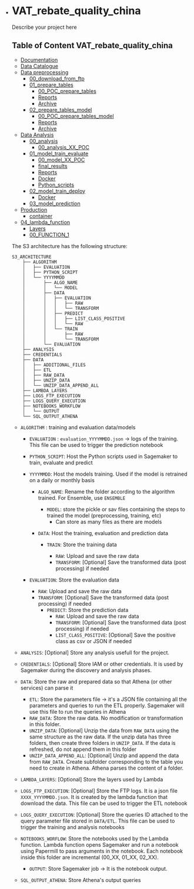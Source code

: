 - # VAT_rebate_quality_china

  Describe your project here

  ## Table of Content VAT_rebate_quality_china

  - [Documentation](https://github.com/thomaspernet/VAT_rebate_quality_china/tree/master/Documentation)
  - [Data Catalogue](https://github.com/thomaspernet/VAT_rebate_quality_china/tree/master/00_data_catalogue)
  - [Data preprocessing](https://github.com/thomaspernet/VAT_rebate_quality_china/tree/master/01_data_preprocessing)
    - [00_download_from_ftp](https://github.com/thomaspernet/VAT_rebate_quality_china/tree/master/01_data_preprocessing/00_download_from_ftp)
    - [01_prepare_tables](https://github.com/thomaspernet/VAT_rebate_quality_china/tree/master/01_data_preprocessing/01_prepare_tables)
      - [00_POC_prepare_tables](https://github.com/thomaspernet/VAT_rebate_quality_china/tree/master/01_data_preprocessing/01_prepare_tables/00_POC_prepare_tables)
      - [Reports](https://github.com/thomaspernet/VAT_rebate_quality_china/tree/master/01_data_preprocessing/01_prepare_tables/Reports)
      - [Archive](https://github.com/thomaspernet/VAT_rebate_quality_china/tree/master/01_data_preprocessing/01_prepare_tables/Archive)
    - [02_prepare_tables_model](https://github.com/thomaspernet/VAT_rebate_quality_china/tree/master/01_data_preprocessing/02_prepare_tables_model)
      - [00_POC_prepare_tables_model](https://github.com/thomaspernet/VAT_rebate_quality_china/tree/master/01_data_preprocessing/02_prepare_tables_model/00_POC_prepare_tables_model)
      - [Reports](https://github.com/thomaspernet/VAT_rebate_quality_china/tree/master/01_data_preprocessing/02_prepare_tables_model/Reports)
      - [Archive](https://github.com/thomaspernet/VAT_rebate_quality_china/tree/master/01_data_preprocessing/02_prepare_tables_model/Archive)
  - [Data Analysis](https://github.com/thomaspernet/VAT_rebate_quality_china/tree/master/02_data_analysis)
    - [00_analysis](https://github.com/thomaspernet/VAT_rebate_quality_china/tree/master/02_data_analysis/00_analysis)
      - [00_analysis_XX_POC](https://github.com/thomaspernet/VAT_rebate_quality_china/tree/master/02_data_analysis/00_analysis_XX_POC)
    - [01_model_train_evaluate](https://github.com/thomaspernet/VAT_rebate_quality_china/tree/master/02_data_analysis/01_model_train_evaluate)
      - [00_model_XX_POC](https://github.com/thomaspernet/VAT_rebate_quality_china/tree/master/02_data_analysis/01_model_train_evaluate/00_model_XX_POC)
      - [final_results](https://github.com/thomaspernet/VAT_rebate_quality_china/tree/master/02_data_analysis/01_model_train_evaluate/final_results)
      - [Reports](https://github.com/thomaspernet/VAT_rebate_quality_china/tree/master/02_data_analysis/01_model_train_evaluate/Reports)
      - [Docker](https://github.com/thomaspernet/VAT_rebate_quality_china/tree/master/02_data_analysis/01_model_train_evaluate/Docker)
      - [Python_scripts](https://github.com/thomaspernet/VAT_rebate_quality_china/tree/master/02_data_analysis/01_model_train_evaluate/Python_scripts)
    - [02_model_train_deploy](https://github.com/thomaspernet/VAT_rebate_quality_china/tree/master/02_data_analysis/02_model_train_deploy)
      - [Docker](https://github.com/thomaspernet/VAT_rebate_quality_china/tree/master/02_data_analysis/02_model_train_deploy/Docker)
    - [03_model_prediction](https://github.com/thomaspernet/VAT_rebate_quality_china/tree/master/02_data_analysis/03_model_prediction)
  - [Production](https://github.com/thomaspernet/VAT_rebate_quality_china/tree/master/03_production)
    - [container](https://github.com/thomaspernet/VAT_rebate_quality_china/tree/master/03_production/container)
  - [04_lambda_function](https://github.com/thomaspernet/VAT_rebate_quality_china/tree/master/04_lambda_function)
    - [Layers](https://github.com/thomaspernet/VAT_rebate_quality_china/tree/master/04_lambda_function/Layers)
    - [00_FUNCTION_1](https://github.com/thomaspernet/VAT_rebate_quality_china/tree/master/04_lambda_function/00_FUNCTION_1)


  The S3 architecture has the following structure:

  ```
  S3_ARCHITECTURE
      ├── ALGORITHM
      │   ├── EVALUATION
      │   ├── PYTHON_SCRIPT
      │   └── YYYYMMDD
      │       ├── ALGO_NAME
      │       │   └── MODEL
      │       ├── DATA
      │       │   ├── EVALUATION
      │       │   │   ├── RAW
      │       │   │   └── TRANSFORM
      │       │   ├── PREDICT
      │       │   │   ├── LIST_CLASS_POSITIVE
      │       │   │   └── RAW
      │       │   └── TRAIN
      │       │       ├── RAW
      │       │       └── TRANSFORM
      │       └── EVALUATION
      ├── ANALYSIS
      ├── CREDENTIALS
      ├── DATA
      │   ├── ADDITIONAL_FILES
      │   ├── ETL
      │   ├── RAW_DATA
      │   ├── UNZIP_DATA
      │   └── UNZIP_DATA_APPEND_ALL
      ├── LAMBDA_LAYERS
      ├── LOGS_FTP_EXECUTION
      ├── LOGS_QUERY_EXECUTION
      ├── NOTEBOOKS_WORKFLOW
      │   └── OUTPUT
      └── SQL_OUTPUT_ATHENA
  ```

  - `ALGORITHM` : training and evaluation data/models

    - `EVALUATION` : `evaluation_YYYYMMDD.json` -> logs of the training. This file can be used to trigger the prediction notebook

    - `PYTHON_SCRIPT`: Host the Python scripts used in Sagemaker to train, evaluate and predict

    - `YYYYMMDD`: Host the models training. Used if the model is retrained on a daily or monthly basis

      - `ALGO_NAME`: Rename the folder according to the algorithm trained. For Ensemble, use `ENSEMBLE` 

        - `MODEL`: store the pickle or sav files containing the steps to trained the model (preprocessing, training, etc)
          - Can store as many files as there are models

      - `DATA`: Host the training, evaluation and prediction data

        - `TRAIN`: Store the training data

          - `RAW`: Upload and save the raw data 
          - `TRANSFORM`: [Optional] Save the transformed data (post processing) if needed
    - `EVALUATION`: Store the evaluation data
      - `RAW`: Upload and save the raw data 
      - `TRANSFORM`: [Optional] Save the transformed data (post processing) if needed
        - `PREDICT`: Store the prediction data
          - `RAW`: Upload and save the raw data 
          - `TRANSFORM`: [Optional] Save the transformed data (post processing) if needed
          - `LIST_CLASS_POSITIVE`: [Optional] Save the positive class as csv or JSON if needed
  - `ANALYSIS`: [Optional] Store any analysis usefull for the project.
  - `CREDENTIALS`: [Optional] Store IAM or other credentials. It is used by Sagemaker during the discovery and analysis phases. 
  - `DATA`: Store the raw and prepared data so that Athena (or other services) can parse it
    - `ETL`: Store the parameters file -> it's a JSON file containing all the parameters and queries to run the ETL properly. Sagemaker will use this file to run the queries in Athena
    - `RAW_DATA`: Store the raw data. No modification or transformation in this folder.
    - `UNZIP_DATA`: [Optional] Unzip the data from `RAW_DATA` using the same structure as the raw data. If the unzip data has three folders, then create three folders in `UNZIP_DATA`. If the data is refreshed, do not append them in this folder
    - `UNZIP_DATA_APPEND_ALL`: [Optional] Unzip and append the data from `RAW_DATA`. Create subfolder corresponding to the table you need to create in Athena. Athena parses the content of a folder. 
  - `LAMBDA_LAYERS`: [Optional] Store the layers used by Lambda
  - `LOGS_FTP_EXECUTION`: [Optional] Store the FTP logs. It is a json file `XXXX_YYYYMMDD.json`. It is created by the lambda function that download the data. This file can be used to trigger the ETL notebook
  - `LOGS_QUERY_EXECUTION`: [Optional] Store the queries ID attached to the query parameter file stored in `DATA/ETL`. This file can be used to trigger the training and analysis notebooks
  - `NOTEBOOKS_WORFLOW`: Store the notebooks used by the Lambda function. Lambda function opens Sagemaker and run a notebook using Papermill to pass arguments in the notebook. Each notebook inside this folder are incremental (00_XX, 01_XX, 02_XX). 
    - `OUTPUT`: Store Sagemaker job -> It is the notebook output. 
  - `SQL_OUTPUT_ATHENA`: Store Athena's output queries

